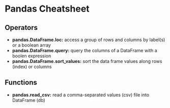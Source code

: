 # Pandas Cheatsheet
## Operators
- **pandas.DataFrame.loc:** access a group of rows and columns by label(s) or a boolean array
- **pandas.DataFrame.query:** query the columns of a DataFrame with a boolen expression
- **pandas.DataFrame.sort_values:** sort the data frame values along rows (index) or columns
## Functions
- **pandas.read_csv:** read a comma-separated values (csv) file into DataFrame (db)